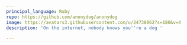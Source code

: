 ```yaml
---
principal_language: Ruby
repo: https://github.com/anonydog/anonydog
image: https://avatars3.githubusercontent.com/u/24738062?s=180&v=4
description: 'On the internet, nobody knows you''re a dog '

---
```

